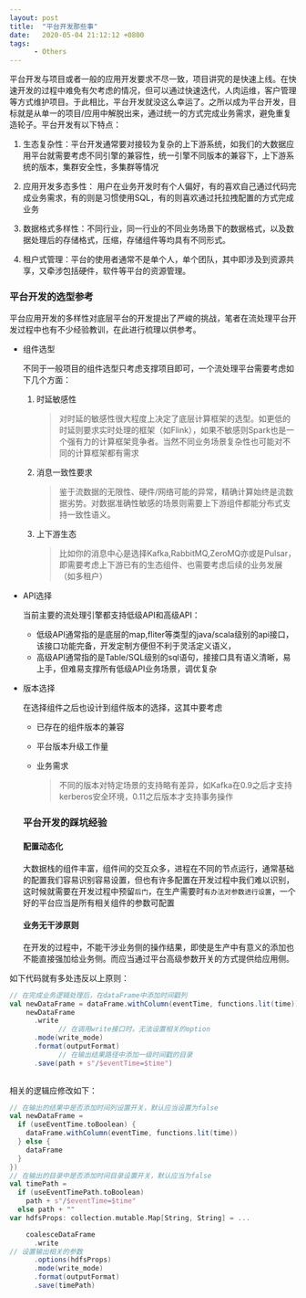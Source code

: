 ```yaml
---
layout: post
title:  "平台开发那些事"
date:   2020-05-04 21:12:12 +0800
tags:
      - Others
---
```


​       平台开发与项目或者一般的应用开发要求不尽一致，项目讲究的是快速上线。在快速开发的过程中难免有欠考虑的情况，但可以通过快速迭代，人肉运维，客户管理等方式维护项目。于此相比，平台开发就没这么幸运了。之所以成为平台开发，目标就是从单一的项目/应用中解脱出来，通过统一的方式完成业务需求，避免重复造轮子。平台开发有以下特点：

1. 生态复杂性：平台开发通常要对接较为复杂的上下游系统，如我们的大数据应用平台就需要考虑不同引擎的兼容性，统一引擎不同版本的兼容下，上下游系统的版本，集群安全性，多集群等情况

2. 应用开发多态多性： 用户在业务开发时有个人偏好，有的喜欢自己通过代码完成业务需求，有的则是习惯使用SQL，有的则喜欢通过托拉拽配置的方式完成业务

3. 数据格式多样性：不同行业，同一行业的不同业务场景下的数据格式，以及数据处理后的存储格式，压缩，存储组件等均具有不同形式。

4. 租户式管理：平台的使用者通常不是单个人，单个团队，其中即涉及到资源共享，又牵涉包括硬件，软件等平台的资源管理。

### 平台开发的选型参考

平台应用开发的多样性对底层平台的开发提出了严峻的挑战，笔者在流处理平台开发过程中也有不少经验教训，在此进行梳理以供参考。

* 组件选型

  不同于一般项目的组件选型只考虑支撑项目即可，一个流处理平台需要考虑如下几个方面：

  1. 时延敏感性

     > 对时延的敏感性很大程度上决定了底层计算框架的选型。如更低的时延则要求实时处理的框架（如Flink），如果不敏感则Spark也是一个强有力的计算框架竞争者。当然不同业务场景复杂性也可能对不同的计算框架都有需求

  2. 消息一致性要求

     > 鉴于流数据的无限性、硬件/网络可能的异常，精确计算始终是流数据劣势。对数据准确性敏感的场景则需要上下游组件都能分布式支持一致性语义。

  3. 上下游生态

     > 比如你的消息中心是选择Kafka,RabbitMQ,ZeroMQ亦或是Pulsar，即需要考虑上下游已有的生态组件、也需要考虑后续的业务发展（如多租户）

  

* API选择

  当前主要的流处理引擎都支持低级API和高级API：

  * 低级API通常指的是底层的map,fliter等类型的java/scala级别的api接口，该接口功能完备，开发定制方便但不利于灵活定义语义，
  * 高级API通常指的是Table/SQL级别的sql语句，接接口具有语义清晰，易上手，但难易支撑所有低级API业务场景，调优复杂

* 版本选择

  在选择组件之后也设计到组件版本的选择，这其中要考虑

  * 已存在的组件版本的兼容
   * 平台版本升级工作量
  
  * 业务需求
  
    > 不同的版本对特定场景的支持略有差异，如Kafka在0.9之后才支持kerberos安全环境，0.11之后版本才支持事务操作
  
  ### 平台开发的踩坑经验
  
  
  
  #### 配置动态化
  
  ​	大数据栈的组件丰富，组件间的交互众多，进程在不同的节点运行，通常基础的配置我们容易识别容易设置，但也有许多配置在开发过程中我们难以识别，这时候就需要在开发过程中预留`后门`，在生产需要时`有办法对参数进行设置`，一个好的平台应当是所有相关组件的参数可配置
  
  #### 业务无干涉原则
  
  ​	在开发的过程中，不能干涉业务侧的操作结果，即使是生产中有意义的添加也不能直接强加给业务侧。而应当通过平台高级参数开关的方式提供给应用侧。

如下代码就有多处违反以上原则：

```scala
// 在完成业务逻辑处理后，在dataFrame中添加时间戳列
val newDataFrame = dataFrame.withColumn(eventTime, functions.lit(time))
    newDataFrame
      .write
			// 在调用write接口时，无法设置相关的option
      .mode(write_mode)
      .format(outputFormat)
			// 在输出结果路径中添加一级时间戳的目录
      .save(path + s"/$eventTime=$time")
 
```



相关的逻辑应修改如下：

```scala
// 在输出的结果中是否添加时间列设置开关，默认应当设置为false
val newDataFrame =
  if (useEventTime.toBoolean) {
    dataFrame.withColumn(eventTime, functions.lit(time))
  } else {
    dataFrame
  }
})
// 在输出的目录中是否添加时间目录设置开关，默认应当为false
val timePath =
  if (useEventTimePath.toBoolean)
    path + s"/$eventTime=$time"
  else path + ""
var hdfsProps: collection.mutable.Map[String, String] = ...

    coalesceDataFrame
      .write
// 设置输出相关的参数
      .options(hdfsProps)
      .mode(write_mode)
      .format(outputFormat)
      .save(timePath)
```